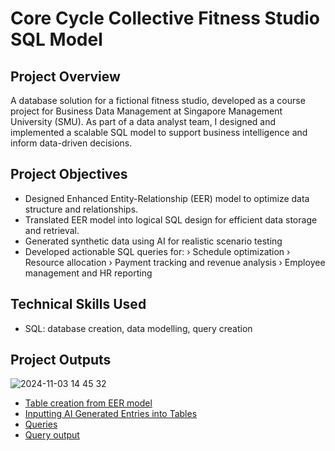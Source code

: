 # Core Cycle Collective Fitness Studio SQL Model

## Project Overview
A database solution for a fictional fitness studio, developed as a course project for Business Data Management at Singapore Management University (SMU). As part of a data analyst team, I designed and implemented a scalable SQL model to support business intelligence and inform data-driven decisions.

## Project Objectives
* Designed Enhanced Entity-Relationship (EER) model to optimize data structure and relationships.
* Translated EER model into logical SQL design for efficient data storage and retrieval.
* Generated synthetic data using AI for realistic scenario testing
* Developed actionable SQL queries for:
› Schedule optimization
› Resource allocation
› Payment tracking and revenue analysis
› Employee management and HR reporting

## Technical Skills Used
* SQL: database creation, data modelling, query creation
  
## Project Outputs

![2024-11-03 14 45 32](https://github.com/user-attachments/assets/df3af0d3-de09-4cca-9565-5e93b3456f4c)

* [Table creation from EER model](https://github.com/hanns01o/bdm-project/blob/main/create%20tables.sql)
* [Inputting AI Generated Entries into Tables](https://github.com/hanns01o/bdm-project/blob/main/input%20data.sql)
* [Queries](https://github.com/hanns01o/bdm-project/blob/main/queries.sql)
* [Query output](https://github.com/hanns01o/bdm-project/blob/main/CoreCycle%20Phase%202%20-query%20output.pdf) 

